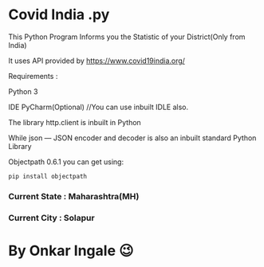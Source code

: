 # Covid India .py
This Python Program Informs you the Statistic of your District(Only from India)

It uses API provided by https://www.covid19india.org/

Requirements :

Python 3

IDE PyCharm(Optional) //You can use inbuilt IDLE also.

The library http.client is inbuilt in Python

While json — JSON encoder and decoder is also an inbuilt standard Python Library 

Objectpath 0.6.1 you can get using:

    pip install objectpath
  
### Current State : Maharashtra(MH)
### Current City : Solapur
# By Onkar Ingale 😉
